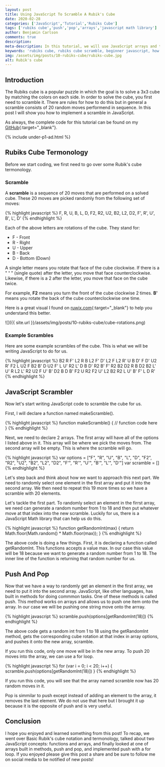 ```yaml
---
layout: post
title: Using JavaScript To Scramble A Rubik's Cube
date: 2020-02-28
categories: ['JavaScript','Tutorial','Rubiks Cube']
tags: ['rubiks cube','push','pop','arrays','javascript math library']
author: Benjamin Carlson
comments: true
description:
meta-description: In this tutorial, we will use JavaScript arrays and the push opperation to generate a Rubik's cube scramble.
keywords: 'rubiks cube, rubiks cube scramble, beginner javascript, how to solve a rubiks cube'
img: /assets/img/posts/10-rubiks-cube/rubiks-cube.jpg
alt: Rubik's cube
---
```


## Introduction

The Rubiks cube is a popular puzzle in which the goal is to solve a 3x3 cube by matching the colors on each side. In order to solve the cube, you first need to scramble it. There are rules for how to do this but in general a scramble consists of 20 random moves performend in sequence. In this post I will show you how to implement a scramble in JavaScript.

As always, the complete code for this tutorial can be found on my [GitHub](https://github.com/bjcarlson42/blog-website-code/blob/master/Rubik's%20Cube%20JavaScript%20Scrambler/main.js){:target="_blank"}.

{% include under-p1-ad.html %}

## Rubiks Cube Termonology
Before we start coding, we first need to go over some Rubik's cube termonology.

### Scramble
A **scramble** is a sequence of 20 moves that are performed on a solved cube. These 20 moves are picked randomly from the following set of moves:

<div class="shadow">
{% highlight javascript %}
F, R, U, B, L, D, F2, R2, U2, B2, L2, D2, F', R', U', B', L', D'
{% endhighlight %}
</div>

Each of the above letters are rotations of the cube. They stand for:

- F - Front
- R - Right
- U - Upper
- B - Back
- D - Bottom (Down)

A single letter means you rotate that face of the cube clockwise. If there is a " **'** " (single quote) after the letter, you move that face counterclockwise. Likewise, if there is a 2 after the letter, you move that face on the cube twice.

For example, **F2** means you turn the front of the cube clockwise 2 times. **B'** means you rotate the back of the cube counterclockwise one time.

Here is a great visual I found on [ruwix.com](https://ruwix.com/the-rubiks-cube/notation/){:target="_blank"} to help you understand this better.

<span class="blog-post-imbedded-img">
![]({{ site.url }}/assets/img/posts/10-rubiks-cube/cube-rotations.png) 
</span>

### Example Scrambles

Here are some example scrambles of the cube. This is what we will be writing JavaScript to do for us.

<div class="shadow">
{% highlight javascript %}
B2 R F' L2 R B L2 F' D' L2 F L2 R' U B D' F D' U2 R' F2 L U2 F B2
B' D U2 F' L U' R2 L' D B D' R2 B' F' R2 B2 D2 R B D2 B2 L' U' R L2
L' R2 U2 F U' B' D2 B D B' F2 U R2 F2 U' L2 B2 R2 L U' B' F' L D R'
{% endhighlight %}
</div>

## JavaScript Scrambler

Now let's start writing JavaScript code to scramble the cube for us. 

First, I will declare a function named makeScramble().

<div class="shadow">
{% highlight javascript %}
function makeScramble() {
    // function code here
}
{% endhighlight %}
</div>

Next, we need to declare 2 arrays. The first array will have all of the options I listed above in it. This array will be where we pick the moves from. The second array will be empty. This is where the scramble will go.

<div class="shadow">
{% highlight javascript %}
var options = ["F", "R", "U", "B", "L", "D", "F2", "R2", "U2", "B2", "L2", "D2", "F'", "R'", "U'", "B'", "L'", "D'"]
var scramble = []
{% endhighlight %}
</div>

Let's step back and think about how we want to approach this next part. We need to randomly select one element in the first array and put it into the second array. We then need to repeat this 19 more times so we have a scramble with 20 elements.

Let's tackle the first part. To randomly select an element in the firrst array, we need can generate a random number from 1 to 18 and then put whatever move at that index into the new scramble. Luckily for us, there is a JavaScript Math library that can help us do this.


<div class="shadow">
{% highlight javascript %}
function getRandomInt(max) {
    return Math.floor(Math.random() * Math.floor(max));
}
{% endhighlight %}
</div>

The above code is doing a few things. First, it is declaring a function called getRandomInt. This functions accepts a value max. In our case this value will be 18 because we want to generate a random number from 1 to 18. The inner line of the function is returning that random number for us.

## Push And Pop

Now that we have a way to randomly get an element in the first array, we need to put it into the second array. JavaScript, like other languages, has built in methods for doing commmon tasks. One of these methods is called push. This method works on arrays and allows us to push one item onto the array. In our case we will be pushing one string move onto the arrray. 

<div class="shadow">
{% highlight javascript %}
    scramble.push(options[getRandomInt(18)])
{% endhighlight %}
</div>

The above code gets a random int from 1 to 18 using the getRandomInt method, gets the corresponding cube rotation at that index in array options, and pushes it onto the new array, scramble. 

If you run this code, only one move will be in the new array. To push 20 moves into the array, we can use a for loop.

<div class="shadow">
{% highlight javascript %}
for (var i = 0; i < 20; i++) {
        scramble.push(options[getRandomInt(18)])
}
{% endhighlight %}
</div>

If you run this code, you will see that the array named scramble now has 20 random moves in it. 

Pop is simmilar to push except instead of adding an element to the array, it removes the last element. We do not use that here but I brought it up because it is the opposite of push and is very useful.

## Conclusion

I hope you enjoyed and learned something from this post! To recap, we went over Basic Rubik's cube notation and termonology, talked about two JavaScript concepts: functions and arrays, and finally looked at one of arrays built in methods, push and pop, and implemented push with a for loop. If you enjoyed please give this post a share and be sure to follow me on social media to be notified of new posts!